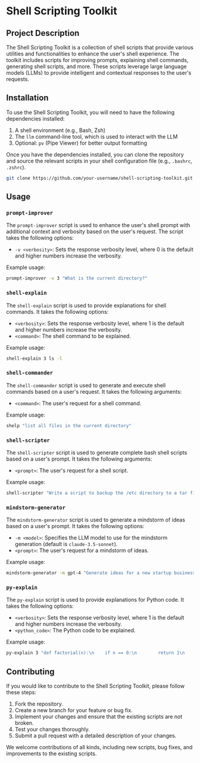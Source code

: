 # Shell Scripting Toolkit

## Project Description
The Shell Scripting Toolkit is a collection of shell scripts that provide various utilities and functionalities to enhance the user's shell experience. The toolkit includes scripts for improving prompts, explaining shell commands, generating shell scripts, and more. These scripts leverage large language models (LLMs) to provide intelligent and contextual responses to the user's requests.

## Installation
To use the Shell Scripting Toolkit, you will need to have the following dependencies installed:

1. A shell environment (e.g., Bash, Zsh)
2. The `llm` command-line tool, which is used to interact with the LLM
3. Optional: `pv` (Pipe Viewer) for better output formatting

Once you have the dependencies installed, you can clone the repository and source the relevant scripts in your shell configuration file (e.g., `.bashrc`, `.zshrc`).

```bash
git clone https://github.com/your-username/shell-scripting-toolkit.git
```

## Usage

### `prompt-improver`
The `prompt-improver` script is used to enhance the user's shell prompt with additional context and verbosity based on the user's request. The script takes the following options:

- `-v <verbosity>`: Sets the response verbosity level, where 0 is the default and higher numbers increase the verbosity.

Example usage:
```bash
prompt-improver -v 3 "What is the current directory?"
```

### `shell-explain`
The `shell-explain` script is used to provide explanations for shell commands. It takes the following options:

- `<verbosity>`: Sets the response verbosity level, where 1 is the default and higher numbers increase the verbosity.
- `<command>`: The shell command to be explained.

Example usage:
```bash
shell-explain 3 ls -l
```

### `shell-commander`
The `shell-commander` script is used to generate and execute shell commands based on a user's request. It takes the following arguments:

- `<command>`: The user's request for a shell command.

Example usage:
```bash
shelp "list all files in the current directory"
```

### `shell-scripter`
The `shell-scripter` script is used to generate complete bash shell scripts based on a user's prompt. It takes the following arguments:

- `<prompt>`: The user's request for a shell script.

Example usage:
```bash
shell-scripter "Write a script to backup the /etc directory to a tar file"
```

### `mindstorm-generator`
The `mindstorm-generator` script is used to generate a mindstorm of ideas based on a user's prompt. It takes the following options:

- `-m <model>`: Specifies the LLM model to use for the mindstorm generation (default is `claude-3.5-sonnet`).
- `<prompt>`: The user's request for a mindstorm of ideas.

Example usage:
```bash
mindstorm-generator -m gpt-4 "Generate ideas for a new startup business"
```

### `py-explain`
The `py-explain` script is used to provide explanations for Python code. It takes the following options:

- `<verbosity>`: Sets the response verbosity level, where 1 is the default and higher numbers increase the verbosity.
- `<python_code>`: The Python code to be explained.

Example usage:
```bash
py-explain 3 "def factorial(n):\n    if n == 0:\n        return 1\n    else:\n        return n * factorial(n-1)"
```

## Contributing
If you would like to contribute to the Shell Scripting Toolkit, please follow these steps:

1. Fork the repository.
2. Create a new branch for your feature or bug fix.
3. Implement your changes and ensure that the existing scripts are not broken.
4. Test your changes thoroughly.
5. Submit a pull request with a detailed description of your changes.

We welcome contributions of all kinds, including new scripts, bug fixes, and improvements to the existing scripts.